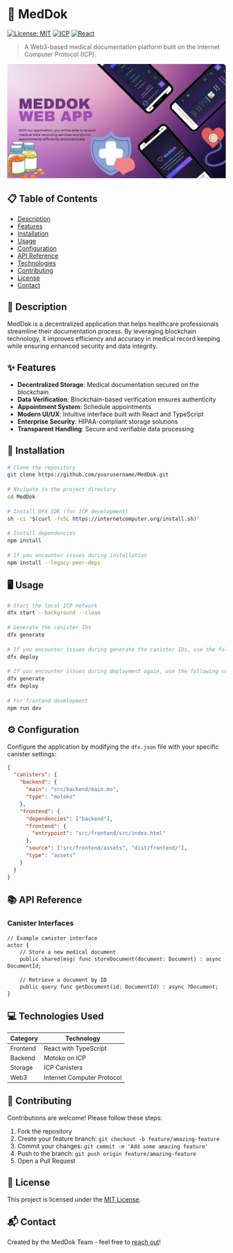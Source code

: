 # 🏥 MedDok

[![License: MIT](https://img.shields.io/badge/License-MIT-blue.svg)](https://opensource.org/licenses/MIT)
[![ICP](https://img.shields.io/badge/Internet%20Computer-Protocol-orange)](https://internetcomputer.org/)
[![React](https://img.shields.io/badge/React-TypeScript-61dafb)](https://reactjs.org/)

> A Web3-based medical documentation platform built on the Internet Computer Protocol (ICP).

![MeddokWebAppPoster](frontend/src/assets/img/poster.png)

## 📋 Table of Contents

- [Description](#-description)
- [Features](#-features)
- [Installation](#-installation)
- [Usage](#-usage)
- [Configuration](#-configuration)
- [API Reference](#-api-reference)
- [Technologies](#-technologies-used)
- [Contributing](#-contributing)
- [License](#-license)
- [Contact](#-contact)

## 📝 Description

MedDok is a decentralized application that helps healthcare professionals streamline their documentation process. By leveraging blockchain technology, it improves efficiency and accuracy in medical record keeping while ensuring enhanced security and data integrity.

## ✨ Features

- **Decentralized Storage**: Medical documentation secured on the blockchain
- **Data Verification**: Blockchain-based verification ensures authenticity
- **Appointment System**: Schedule appointments
- **Modern UI/UX**: Intuitive interface built with React and TypeScript
- **Enterprise Security**: HIPAA-compliant storage solutions
- **Transparent Handling**: Secure and verifiable data processing

## 🚀 Installation

```bash
# Clone the repository
git clone https://github.com/yourusername/MedDok.git

# Navigate to the project directory
cd MedDok

# Install DFX SDK (for ICP development)
sh -ci "$(curl -fsSL https://internetcomputer.org/install.sh)"

# Install dependencies
npm install

# If you encounter issues during installation
npm install --legacy-peer-deps
```

## 🖥️ Usage

```bash
# Start the local ICP network
dfx start --background --clean

# Generate the canister IDs
dfx generate

# If you encounter issues during generate the canister IDs, use the following command to deploy the application:
dfx deploy

# If you encounter issues during deployment again, use the following command to fix:
dfx generate
dfx deploy

# For frontend development
npm run dev
```

## ⚙️ Configuration

Configure the application by modifying the `dfx.json` file with your specific canister settings:

```json
{
  "canisters": {
    "backend": {
      "main": "src/backend/main.mo",
      "type": "motoko"
    },
    "frontend": {
      "dependencies": ["backend"],
      "frontend": {
        "entrypoint": "src/frontend/src/index.html"
      },
      "source": ["src/frontend/assets", "dist/frontend/"],
      "type": "assets"
    }
  }
}
```

## 📚 API Reference

### Canister Interfaces

```motoko
// Example canister interface
actor {
    // Store a new medical document
    public shared(msg) func storeDocument(document: Document) : async DocumentId;

    // Retrieve a document by ID
    public query func getDocument(id: DocumentId) : async ?Document;
}
```

## 💻 Technologies Used

| Category | Technology                 |
| -------- | -------------------------- |
| Frontend | React with TypeScript      |
| Backend  | Motoko on ICP              |
| Storage  | ICP Canisters              |
| Web3     | Internet Computer Protocol |

## 👥 Contributing

Contributions are welcome! Please follow these steps:

1. Fork the repository
2. Create your feature branch: `git checkout -b feature/amazing-feature`
3. Commit your changes: `git commit -m 'Add some amazing feature'`
4. Push to the branch: `git push origin feature/amazing-feature`
5. Open a Pull Request

## 📄 License

This project is licensed under the [MIT License](LICENSE).

## 📬 Contact

Created by the MedDok Team - feel free to [reach out](mailto:alfianr792@gmail.com)!
